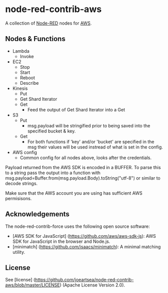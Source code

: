 node-red-contrib-aws
========================
A collection of <a href="http://nodered.org" target="_new">Node-RED</a> nodes for <a href="http://aws.amazon.com/" target="_new">AWS</a>.

Nodes & Functions
-----------------

* Lambda
  * Invoke
* EC2
  * Stop
  * Start
  * Reboot
  * Describe
* Kinesis
  * Put
  * Get Shard Iterator
  * Get
    * Feed the output of Get Shard Iterator into a Get
* S3
  * Put
    * msg.payload will be stringified prior to being saved into the specified bucket & key.
  * Get
    * For both functions if 'key' and/or 'bucket' are specified in the msg their values will be used instread of what is set in the config.
* AWS config
  * Common config for all nodes above, looks after the credentials.

Payload returned from the AWS SDK is encoded in a BUFFER.  To parse this to a string pass the output into a function with msg.payload=Buffer.from(msg.payload.Body).toString("utf-8") or similar to decode strings.

Make sure that the AWS account you are using has sufficient AWS permisisons.

Acknowledgements
----------------

The node-red-contrib-force uses the following open source software:

- [AWS SDK for JavaScript] (https://github.com/aws/aws-sdk-js): AWS SDK for JavaScript in the browser and Node.js.
- [minimatch] (https://github.com/isaacs/minimatch): A minimal matching utility.

License
-------

See [license] (https://github.com/joeartsea/node-red-contrib-aws/blob/master/LICENSE) (Apache License Version 2.0).
